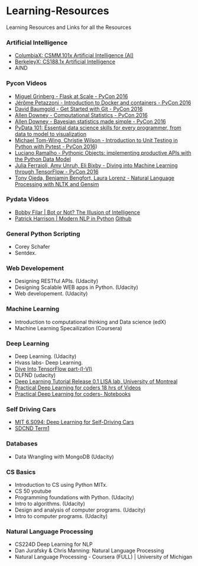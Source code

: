 # Learning-Resources
Learning Resources and Links for all the Resources


### Artificial Intelligence
* [ColumbiaX: CSMM.101x Artificial Intelligence (AI)](https://www.edx.org/course/artificial-intelligence-ai-columbiax-csmm-101x)
* [BerkeleyX: CS188.1x Artificial Intelligence](https://courses.edx.org/courses/BerkeleyX/CS188.1x-4/1T2015/info)
* AIND


### Pycon Videos
* [Miguel Grinberg - Flask at Scale - PyCon 2016](https://www.youtube.com/watch?v=tdIIJuPh3SI&list=PLLj6w0Thbv00Ij2yYC5PJOUaD_xuQcm7O&index=4)
* [Jérôme Petazzoni - Introduction to Docker and containers - PyCon 2016](https://www.youtube.com/watch?v=ZVaRK10HBjo&list=PLLj6w0Thbv00Ij2yYC5PJOUaD_xuQcm7O&index=8)
* [David Baumgold - Get Started with Git - PyCon 2016](https://www.youtube.com/watch?v=Qthor07loHM&list=PLLj6w0Thbv00Ij2yYC5PJOUaD_xuQcm7O&index=9)
* [Allen Downey - Computational Statistics - PyCon 2016](https://www.youtube.com/watch?v=VR52vSbHBAk&list=PLLj6w0Thbv00Ij2yYC5PJOUaD_xuQcm7O&index=14)
* [Allen Downey - Bayesian statistics made simple - PyCon 2016](https://www.youtube.com/watch?v=6GV5bTCLC8g&list=PLLj6w0Thbv00Ij2yYC5PJOUaD_xuQcm7O&index=15)
* [PyData 101: Essential data science skills for every programmer, from data to model to visualization](https://www.youtube.com/watch?v=rudYHNAGbdk&list=PLLj6w0Thbv00Ij2yYC5PJOUaD_xuQcm7O&index=24)
* [Michael Tom-Wing, Christie Wilson - Introduction to Unit Testing in Python with Pytest - PyCon 2016](https://www.youtube.com/watch?v=UPanUFVFfzY&index=27&list=PLLj6w0Thbv00Ij2yYC5PJOUaD_xuQcm7O))
* [Luciano Ramalho - Pythonic Objects: implementing productive APIs with the Python Data Model](https://www.youtube.com/watch?v=k55d3ZUF3ZQ&t=38s)
* [Julia Ferraioli, Amy Unruh, Eli Bixby - Diving into Machine Learning through TensorFlow - PyCon 2016](https://www.youtube.com/watch?v=GZBIPwdGtkk&list=PLLj6w0Thbv00Ij2yYC5PJOUaD_xuQcm7O&index=31)
* [Tony Ojeda, Benjamin Bengfort, Laura Lorenz - Natural Language Processing with NLTK and Gensim](https://www.youtube.com/watch?v=itKNpCPHq3I&index=33&list=PLLj6w0Thbv00Ij2yYC5PJOUaD_xuQcm7O)


### Pydata Videos
* [Bobby Filar | Bot or Not? The Illusion of Intelligence](https://www.youtube.com/watch?v=NqLmBvFKgbw&index=4&list=PLGVZCDnMOq0qLoYpkeySVtfdbQg1A_GiB)
* [Patrick Harrison | Modern NLP in Python](https://www.youtube.com/watch?v=6zm9NC9uRkk)
  [Github](https://github.com/skipgram/modern-nlp-in-python/blob/master/executable/Modern_NLP_in_Python.ipynb)


### General Python  Scripting
* Corey Schafer
* Sentdex.


###  Web Developement
* Designing RESTful APIs. (Udacity)
* Designing Scalable WEB apps in Python. (Udacity)
* Web developement. (Udacity)


###  Machine Learning 
* Introduction to computational thinking and Data science (edX)
* Machine Learning Specailization (Coursera)


### Deep Learning
* Deep Learning. (Udacity)
* Hvass labs- Deep Learning.
* [Dive Into TensorFlow part-(I-VI)](http://textminingonline.com/dive-into-tensorflow-part-vi-beyond-deep-learning)
* DLFND (udacity)
* [Deep Learning Tutorial Release 0.1 LISA lab, University of Montreal](http://deeplearning.net/tutorial/deeplearning.pdf)
* [Practical Deep Learning for coders 18 hrs of Videos](http://course.fast.ai/start.html)
* [Practical Deep Learning for coders- Notebooks](https://github.com/fastai/courses/tree/master/deeplearning1/nbs)

### Self Driving Cars
* [MIT 6.S094: Deep Learning for Self-Driving Cars ](http://selfdrivingcars.mit.edu/)
* [SDCND Term1](https://medium.com/self-driving-cars/term-1-in-depth-on-udacitys-self-driving-car-curriculum-ffcf46af0c08#.eldq0c30t)

### Databases
* Data Wrangling with  MongoDB (Udacity)


### CS Basics
* Introduction to CS using Python MITx.
* CS 50 youtube
* Programming foundations with Python. (Udacity)
* Intro to algorithms. (Udacity) 
* Design and analysis of computer programs. (Udacity)
* Intro to computer programs. (Udacity)


### Natural Language Processing
* CS224D Deep Learning for NLP
* Dan Jurafsky & Chris Manning: Natural Language Processing
* Natural Language Processing - Coursera (FULL) | University of Michigan
